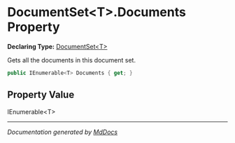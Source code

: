 ﻿# DocumentSet\<T\>.Documents Property

**Declaring Type:** [DocumentSet\<T\>](../index.md)

Gets all the documents in this document set.

```csharp
public IEnumerable<T> Documents { get; }
```

## Property Value

IEnumerable\<T\>

___

*Documentation generated by [MdDocs](https://github.com/ap0llo/mddocs)*
